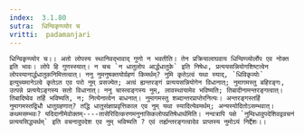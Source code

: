 ```yaml
---
index:  3.1.80
sutra:  धिन्विकृण्व्योर च
vritti:  padamanjari
---
```


	धिन्विकृण्व्योर च।। अतो लोपस्य स्थानिवद्भावाद् गुणो न भवतीति। तेन प्रक्रियालाघवाय धिन्विण्व्योर्लोप एव नोक्त इति भावः। लोपे हि गुणस्स्यात्। न चच `न धातुलोप आर्द्धधातुके` इति निषेधः, प्रत्ययसन्नियोगशिष्टत्वेन लोपस्यानार्द्धधातुकनिमित्तत्वात्। ननु नुमनुषक्तयोर्ग्रहणं किमर्थम्? नुमि कृतेऽत्वं यथा स्याद्, `धिविकृव्योः` इत्युच्यमानेऽत्वे कृतेऽत एव परो नुम् प्रसज्येत; अत्वं ह्यन्तरङ्गं प्रत्ययसन्नियोगेन विधानात्; नुमागमस्तु बहिरङ्गः, उत्पन्ने प्रत्ययेऽङ्गस्य सतो विधानात्। ननु चास्त्वङ्गस्य नुम्, लावस्थायामेव भविष्यति; तिबादीनामन्तरङ्गत्वात्। तिबादिष्वेव तर्हि भविष्यति, न; नित्येनात्वेन बाधनात्। नुमागमस्तु शब्दान्तरप्राप्तेरनित्यः। अन्तरङ्गस्तर्हि नुमागमस्तद्विधौ धातुग्रहणात्? तद्धि धातुसंज्ञाप्रवृत्तिकाल एव नुम् यथा स्यादित्येवमर्थम्; अन्यस्योदितोऽसम्भवात्। कथमसम्भवः? यदिदानीमेवोक्तम्----तासेरिदित्करणमनुनासिकलोपप्रतिषेधार्थमिति। नन्वत्रापि पक्षे `नुम्विधावुपदेशिवद्ववचनं प्रत्ययसिद्ध्यर्थम्` इति वचनादुपदेश एव नुम् भविष्यति ? एवं तर्ह्यन्तरङ्गत्वादेव प्राप्तस्य नुमोऽयं निर्द्देशः।।
